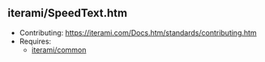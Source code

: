 iterami/SpeedText.htm
---------------------

* Contributing: https://iterami.com/Docs.htm/standards/contributing.htm
* Requires:
  * [iterami/common](https://github.com/iterami/common)
